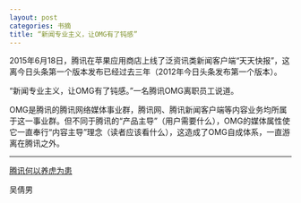 ```yaml
---
layout: post
categories: 书摘
title: “新闻专业主义，让OMG有了钝感”
---
```


2015年6月18日，腾讯在苹果应用商店上线了泛资讯类新闻客户端“天天快报”，这离今日头条第一个版本发布已经过去三年（2012年今日头条发布第一个版本）。

“新闻专业主义，让OMG有了钝感。”一名腾讯OMG离职员工说道。

OMG是腾讯的腾讯网络媒体事业群，腾讯网、腾讯新闻客户端等内容业务均所属于这一事业群。但不同于腾讯的“产品主导”（用户需要什么），OMG的媒体属性使它一直奉行“内容主导”理念（读者应该看什么），这造成了OMG自成体系，一直游离在腾讯之外。

---

[腾讯何以养虎为患](https://www.huxiu.com/article/250804.html)

吴倩男

